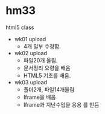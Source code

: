 # hm33
html5 class

- wk01 upload
  - 4개 일부 수정함.
- wk02 upload
  - 파일20개 올림.
  - 문서정리 요령을 배움
  - HTML5 기초를 배움.
- wk03 upload
  - 폴더2개, 파일14개올림
  - Iframe을 배움
  - Iframe과 지난수업을 응용 를 만듬
  
